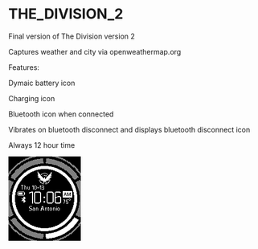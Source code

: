 # THE_DIVISION_2
Final version of The Division version 2

Captures weather and city via openweathermap.org

Features:

Dymaic battery icon

Charging icon

Bluetooth icon when connected

Vibrates on bluetooth disconnect and displays bluetooth disconnect icon

Always 12 hour time

![alt text](download.png)
